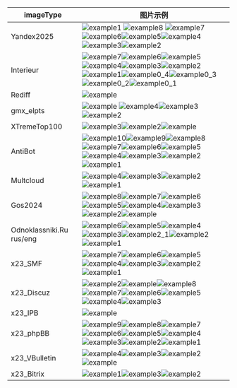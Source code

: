 | imageType | 图片示例 |
| --- | --- |
| Yandex2025 |![example1](https://github.com/user-attachments/assets/f261b87d-8981-47b6-a91f-28284b696cf9) ![example8](https://github.com/user-attachments/assets/1671d01d-2c8f-470a-8c17-40724a676a72) ![example7](https://github.com/user-attachments/assets/8d778744-de3f-48c6-bf51-177ac163ffb4) ![example6](https://github.com/user-attachments/assets/0db6a709-c890-4678-8151-7351baf2fe44)![example5](https://github.com/user-attachments/assets/446c307b-a3ae-4d72-b75c-d67b877ae3fc)![example4](https://github.com/user-attachments/assets/cdfbc566-af2f-439f-8bd5-c604c84f949b)![example3](https://github.com/user-attachments/assets/709a3ac8-99a4-4920-9e72-d060e533ca9e)![example2](https://github.com/user-attachments/assets/7e2c341c-78c0-4ebf-8cfb-c3c76e20bffc) |
| Interieur | ![example7](https://github.com/user-attachments/assets/d7cdc307-7b6a-456e-bbdf-79dbdd05fc37)![example6](https://github.com/user-attachments/assets/b0947231-b881-4b20-998d-57a9e89e67a0)![example5](https://github.com/user-attachments/assets/0168c274-d915-4f6d-acd8-cfda733a9d73)![example4](https://github.com/user-attachments/assets/c9f57031-f848-4f90-bfd2-9b8abeda091a)![example3](https://github.com/user-attachments/assets/458f0399-57db-4da0-8e90-12de11c4f91f)![example2](https://github.com/user-attachments/assets/761ff3e4-3b84-4d63-909c-5f17c5ac4b5b)![example1](https://github.com/user-attachments/assets/05d69c76-3852-48c4-8643-43e70f45d181)![example0_4](https://github.com/user-attachments/assets/c73d263d-4dd4-4f7c-92f2-266621497553)![example0_3](https://github.com/user-attachments/assets/c77133cd-cc1b-4f66-adb6-39266e30f7d1)![example0_2](https://github.com/user-attachments/assets/1874d420-3ba1-4304-8525-46f450712db7)![example0_1](https://github.com/user-attachments/assets/812ceb32-1437-4d50-ad8d-4d4a2daca058)|
| Rediff | ![example](https://github.com/user-attachments/assets/32388d33-8e50-4223-982a-5839605fc0f3)|
| gmx_elpts | ![example](https://github.com/user-attachments/assets/e3395611-9da7-473d-a1af-53a3923470c2) ![example4](https://github.com/user-attachments/assets/3ce4d942-fbe0-4a94-b7a7-462537790a67)![example3](https://github.com/user-attachments/assets/9bada465-a407-415e-8ada-6a679ad00a86)![example2](https://github.com/user-attachments/assets/af80d9f2-32e2-45a1-aa05-39a7f423c423) |
| XTremeTop100 |![example3](https://github.com/user-attachments/assets/59826806-cde9-4deb-8b76-f30ba9a03905)![example2](https://github.com/user-attachments/assets/6b0a6484-3eee-44b2-990a-a1e95e9628e0)![example](https://github.com/user-attachments/assets/0596da22-ab8c-48ac-b6cb-5220c31b3c52)|
| AntiBot | ![example10](https://github.com/user-attachments/assets/cdfcd422-f187-4446-af93-e0464322b8c0)![example9](https://github.com/user-attachments/assets/0313afd2-8227-468c-90fb-33982b676824)![example8](https://github.com/user-attachments/assets/306dd881-ec6d-45aa-a4ab-4151599ab7b0)![example7](https://github.com/user-attachments/assets/090456da-0999-4a2b-ad0e-3f27c8eaa695)![example6](https://github.com/user-attachments/assets/1ef3180e-20ea-43c3-8596-2e78d3da7be0)![example5](https://github.com/user-attachments/assets/bb9752f6-7228-4258-b850-807b13adbb7d)![example4](https://github.com/user-attachments/assets/8b89e874-0073-4fec-84c0-f7a84db8ce1b)![example3](https://github.com/user-attachments/assets/10a65f69-f457-4a79-939c-1d5a71e61d6a)![example2](https://github.com/user-attachments/assets/f9517a28-f911-4c65-a8f0-a27bc7c1e3ba)![example1](https://github.com/user-attachments/assets/e60cd29d-7784-48ec-ae86-1a9a22f5a7b9)|
| Multcloud | ![example4](https://github.com/user-attachments/assets/2a99e051-408b-46fd-85fa-72c83dcad0b2)![example3](https://github.com/user-attachments/assets/54bf96b2-1142-45d9-a4bc-2e017a3e5b91)![example2](https://github.com/user-attachments/assets/c3adfaa5-6101-45ee-af63-61ef6de920ac)![example1](https://github.com/user-attachments/assets/babc5988-cf07-4acb-a82d-0584cb74c2b2)|
|Gos2024  | ![example8](https://github.com/user-attachments/assets/3787af21-6e17-41ab-91f2-58c0bd5a11a9)![example7](https://github.com/user-attachments/assets/c47c99fd-b382-482a-8dea-0177f4667d3a)![example6](https://github.com/user-attachments/assets/5ea3bd96-c52f-4dd5-a7c8-2edfb21e98cf)![example5](https://github.com/user-attachments/assets/de05e555-212e-4c7f-80d4-7baf3c7c6fc7)![example4](https://github.com/user-attachments/assets/8b404eca-e6d4-4d4e-9611-7f854364a3ea)![example3](https://github.com/user-attachments/assets/8a4605dc-fa20-4cd9-89a7-6dd5c5fb7154)![example2](https://github.com/user-attachments/assets/4f8e2aff-a9cd-45df-ac98-697b81109d67)![example](https://github.com/user-attachments/assets/ec23c2d6-5c21-41f4-ace2-67b83dbefe0e)|
| Odnoklassniki.Ru rus/eng | ![example6](https://github.com/user-attachments/assets/c425009f-9bbb-4fe2-a912-9c5215d5916e)![example5](https://github.com/user-attachments/assets/872e86e8-1b47-49a9-8d94-fca842eb9ac9)![example4](https://github.com/user-attachments/assets/3f33999a-c2f7-4305-9580-0035f41c516a)![example3](https://github.com/user-attachments/assets/3f6d50fc-8898-43d1-b0ca-f0f54d39defc)![example2_1](https://github.com/user-attachments/assets/c82cc30f-b1a2-40d7-ab75-9744276a097b)![example2](https://github.com/user-attachments/assets/c3911530-3d38-4ea6-a231-0e635b2b6f97)![example1](https://github.com/user-attachments/assets/bfc59750-67af-4f33-9895-0fd5d1d64dd0)|
| x23_SMF | ![example7](https://github.com/user-attachments/assets/b72aae4d-046a-42be-8aec-285a3fc13012)![example6](https://github.com/user-attachments/assets/45e179ba-a0f0-4121-8dd0-1f4a88966e08)![example5](https://github.com/user-attachments/assets/7d9256c0-2023-4af0-83ff-b1ff27922807)![example4](https://github.com/user-attachments/assets/3882c4a6-2f3e-4bb0-b516-074f40bc2bf7)![example3](https://github.com/user-attachments/assets/72414532-a6ce-4c45-b620-c06153a9c631)![example2](https://github.com/user-attachments/assets/f79efac8-e31b-429d-9594-01791d1345f7)![example1](https://github.com/user-attachments/assets/5db6be93-5fe8-41f5-84af-0f6a8361455e)|
|x23_Discuz  | ![example2](https://github.com/user-attachments/assets/5fe95ece-44cc-4f80-a846-a7760a77b6b3)![example](https://github.com/user-attachments/assets/630c88bb-4919-4a63-924e-2b809b83c79e)![example8](https://github.com/user-attachments/assets/8a3f28b0-385b-4aa4-b0bb-558de0b30edc)![example7](https://github.com/user-attachments/assets/dc694b46-75d3-436c-91d7-43966f6baa53)![example6](https://github.com/user-attachments/assets/dec4c55d-a438-4a4c-b86c-e1c86754005b)![example5](https://github.com/user-attachments/assets/0cc3a262-c8c1-4933-b101-c14f02ba1fbb)![example4](https://github.com/user-attachments/assets/18c6161a-a5b3-4199-aba8-f8faa1d44c32)![example3](https://github.com/user-attachments/assets/04e01cf8-1064-40c4-bb47-8499bf216304)|
|x23_IPB  | ![example](https://github.com/user-attachments/assets/b4614bef-3514-4bdc-8305-a3b7019b5692)|
|x23_phpBB  | ![example9](https://github.com/user-attachments/assets/a8b3f4e1-2c10-4202-9c95-7be5526410a8)![example8](https://github.com/user-attachments/assets/4d80cc24-e768-4060-bceb-2dbd3a00ff67)![example7](https://github.com/user-attachments/assets/3cfca7dc-065c-4b0e-8b87-1a12b2d0cf58)![example6](https://github.com/user-attachments/assets/e01031e4-d89b-448e-b8cd-8f42a841883f)![example5](https://github.com/user-attachments/assets/d71b8bce-4520-465c-a353-b9b5e52c08ba)![example4](https://github.com/user-attachments/assets/b840a12c-3c45-4f1c-9ed4-3a63e00d2062)![example3](https://github.com/user-attachments/assets/07f05e49-0718-4d92-8ff0-e95010185eab)![example2](https://github.com/user-attachments/assets/f824d11b-beb1-45a8-a651-ced8d1429dc1)![example1](https://github.com/user-attachments/assets/90f64352-7344-4298-8c55-5d036139b04d)|
|x23_VBulletin  |![example4](https://github.com/user-attachments/assets/7ede6811-3638-498b-96e6-58978a05ff07)![example3](https://github.com/user-attachments/assets/8db86448-72b2-49c1-89fe-e869e947c2ae)![example2](https://github.com/user-attachments/assets/10412ef6-1946-464f-bd6e-e9759609994f)![example](https://github.com/user-attachments/assets/80f1b8f6-b566-49fc-a231-839b5b53e6ac)|
| x23_Bitrix |  ![example1](https://github.com/user-attachments/assets/03870c89-3abc-49b0-86d4-9514a6609595)![example3](https://github.com/user-attachments/assets/8f552fe2-7af4-42d2-98fb-d177be686d38)![example2](https://github.com/user-attachments/assets/484d5f17-1fc3-4a11-b7be-0d802f53f582)|




